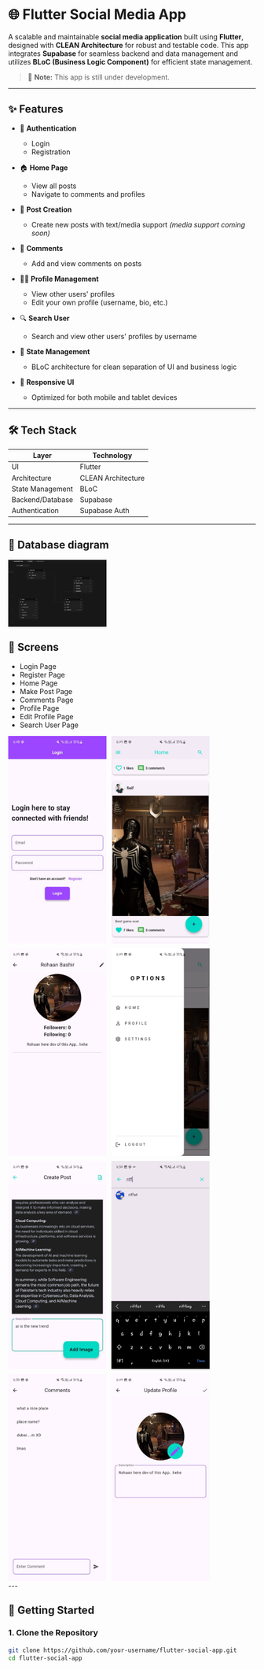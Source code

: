 # 🌐 Flutter Social Media App

A scalable and maintainable **social media application** built using **Flutter**, designed with **CLEAN Architecture** for robust and testable code. This app integrates **Supabase** for seamless backend and data management and utilizes **BLoC (Business Logic Component)** for efficient state management.

> 🚧 **Note:** This app is still under development.

---

## ✨ Features

- 🔐 **Authentication**
  - Login
  - Registration

- 🏠 **Home Page**
  - View all posts
  - Navigate to comments and profiles

- 📝 **Post Creation**
  - Create new posts with text/media support *(media support coming soon)*

- 💬 **Comments**
  - Add and view comments on posts

- 🙋‍♂️ **Profile Management**
  - View other users' profiles
  - Edit your own profile (username, bio, etc.)

- 🔍 **Search User**
  - Search and view other users' profiles by username

- 🎯 **State Management**
  - BLoC architecture for clean separation of UI and business logic

- 📱 **Responsive UI**
  - Optimized for both mobile and tablet devices

---

## 🛠️ Tech Stack

| Layer               | Technology         |
|--------------------|--------------------|
| UI                 | Flutter            |
| Architecture       | CLEAN Architecture |
| State Management   | BLoC               |
| Backend/Database   | Supabase           |
| Authentication     | Supabase Auth      |

---

## 📸 Database diagram

<div style="display: flex; gap: 10px; flex-wrap: wrap;">
  <img src="ss/db.png" alt="Home Screen" width="200"/>
 
</div>

## 📸 Screens

- Login Page
- Register Page
- Home Page
- Make Post Page
- Comments Page
- Profile Page
- Edit Profile Page
- Search User Page


<div style="display: flex; gap: 10px; flex-wrap: wrap;">
  <img src="ss/1.jpg" alt="Home Screen" width="200"/>
  <img src="ss/2.jpg" alt="Post Screen" width="200"/>
  <img src="ss/3.jpg" alt="Profile Screen" width="200"/>
  <img src="ss/4.jpg" alt="Comments Screen" width="200"/>
  <img src="ss/5.jpg" alt="Login Screen" width="200"/>
  <img src="ss/6.jpg" alt="Register Screen" width="200"/>
  <img src="ss/7.jpg" alt="Register Screen" width="200"/>
  <img src="ss/8.jpg" alt="Register Screen" width="200"/>
</div>
---

## 🚀 Getting Started

### 1. Clone the Repository
```bash
git clone https://github.com/your-username/flutter-social-app.git
cd flutter-social-app

